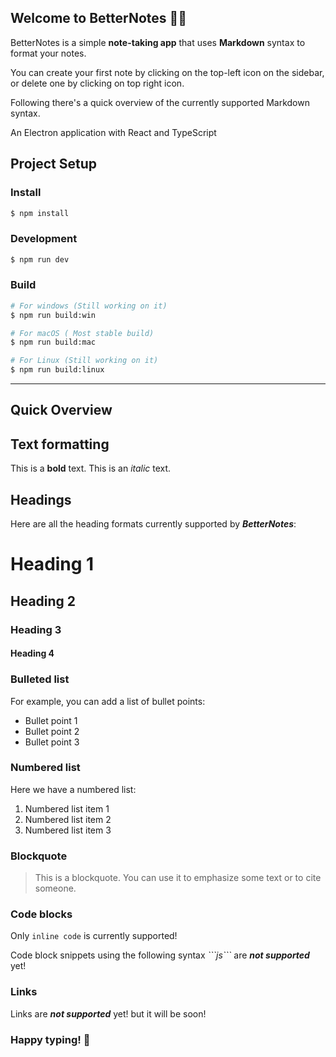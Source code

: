 ## Welcome to BetterNotes 👋🏻

BetterNotes is a simple **note-taking app** that uses **Markdown** syntax to format your notes.

You can create your first note by clicking on the top-left icon on the sidebar, or delete one by clicking on top right icon.

Following there's a quick overview of the currently supported Markdown syntax.

An Electron application with React and TypeScript

## Project Setup

### Install

```bash
$ npm install
```

### Development

```bash
$ npm run dev
```

### Build

```bash
# For windows (Still working on it)
$ npm run build:win

# For macOS ( Most stable build)
$ npm run build:mac

# For Linux (Still working on it)
$ npm run build:linux
```
---

## Quick Overview

## Text formatting

This is a **bold** text.
This is an *italic* text.

## Headings

Here are all the heading formats currently supported by ***BetterNotes***:

# Heading 1

## Heading 2

### Heading 3

#### Heading 4

### Bulleted list

For example, you can add a list of bullet points:

* Bullet point 1
* Bullet point 2
* Bullet point 3

### Numbered list

Here we have a numbered list:

1. Numbered list item 1
2. Numbered list item 2
3. Numbered list item 3

### Blockquote

> This is a blockquote. You can use it to emphasize some text or to cite someone.

### Code blocks

Only `inline code` is currently supported!

Code block snippets using the following syntax *\`\`\`js\`\`\`* are ***not supported*** yet!

### Links

Links are ***not supported*** yet! but it will be soon!

### Happy typing! 🚀
